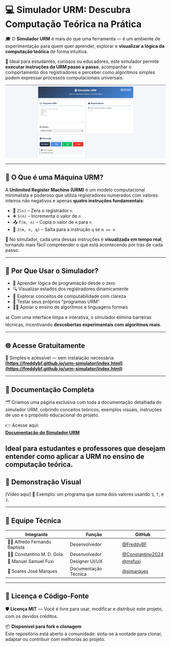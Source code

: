 # 💻 Simulador URM: Descubra Computação Teórica na Prática

🎓 O **Simulador URM** é mais do que uma ferramenta — é um ambiente de experimentação para quem quer aprender, explorar e **visualizar a lógica da computação teórica** de forma intuitiva.

📍 Ideal para estudantes, curiosos ou educadores, este simulador permite **executar instruções da URM passo a passo**, acompanhar o comportamento dos registradores e perceber como algoritmos simples podem expressar processos computacionais universais.

![Capa do Simulador URM](https://github.com/FreddyBF/urm-simulator/blob/main/capa.png?raw=true)

---

## 🧮 O Que é uma Máquina URM?

A **Unlimited Register Machine (URM)** é um modelo computacional minimalista e poderoso que utiliza registradores numerados com valores inteiros não negativos e apenas **quatro instruções fundamentais**:

- 🔁 `Z(n)` – Zera o registrador `n`  
- ➕ `S(n)` – Incrementa o valor de `n`  
- 📤 `T(m, n)` – Copia o valor de `m` para `n`  
- 🔀 `J(m, n, q)` – Salta para a instrução `q` se `m == n`

🧩 No simulador, cada uma dessas instruções é **visualizada em tempo real**, tornando mais fácil compreender o que está acontecendo por trás de cada passo.

---

## 🎯 Por Que Usar o Simulador?

- 🚀 Aprender lógica de programação desde o zero  
- 🔍 Visualizar estados dos registradores dinamicamente  
- 📘 Explorar conceitos de computabilidade com clareza  
- 🧪 Testar seus próprios "programas URM"  
- 👩‍🏫 Apoiar o ensino de algoritmos e linguagens formais  

📊 Com uma interface limpa e interativa, o simulador elimina barreiras técnicas, incentivando **descobertas experimentais com algoritmos reais**.

---

## 🌐 Acesse Gratuitamente

🔗 Simples e acessível — sem instalação necessária:  
**[https://freddybf.github.io/urm-simulator/index.html](https://freddybf.github.io/urm-simulator/index.html)**

---

## 📖 Documentação Completa

🗂️ Criamos uma página exclusiva com toda a documentação detalhada do simulador URM, cobrindo conceitos teóricos, exemplos visuais, instruções de uso e o propósito educacional do projeto.

👉 Acesse aqui:  
**[Documentação do Simulador URM](https://freddybf.github.io/urm-simulator/manual.html)**

Ideal para estudantes e professores que desejam entender como aplicar a URM no ensino de computação teórica.
---

## 📸 Demonstração Visual

[Video aqui] 
💬 Exemplo: um programa que soma dois valores usando `S`, `T`, e `J`.

---

## 👥 Equipe Técnica

| Integrante                    | Função                   | GitHub                                     |
|------------------------------|--------------------------|---------------------------------------------|
| 👨‍💻 Alfredo Fernando Baptista    | Desenvolvedor             | [@FreddyBF](https://github.com/FreddyBF)       |
| 🧑‍💻 Constantino M. D. Gola       | Desenvolvedor             | [@Constantino2024](https://github.com/Constantino2024) |
| 🎨 Manuel Samuel Fuxi          | Designer UI/UX            | [@msfuxi](https://github.com/msfuxi)           |
| 📝 Soares José Marques         | Documentação Técnica      | [@sjmarques](https://github.com/sjmarques)     |

---

## 📄 Licença e Código-Fonte

🛡️ **Licença MIT** — Você é livre para usar, modificar e distribuir este projeto, com os devidos créditos.


📦 **Disponível para fork e clonagem**  
Este repositório está aberto à comunidade: sinta-se à vontade para clonar, adaptar ou contribuir com melhorias ao projeto.

